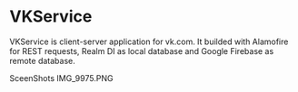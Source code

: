 # VKService
VKService is client-server application for vk.com. It builded with Alamofire for REST requests, Realm DI as local database and Google Firebase as remote database.

SceenShots
IMG_9975.PNG
